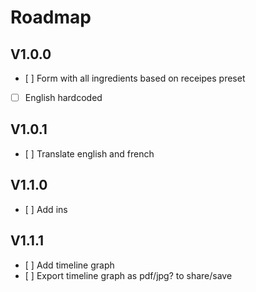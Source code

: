 # Roadmap
## V1.0.0
- [ ] Form with all ingredients based on receipes preset
- [ ] English hardcoded

## V1.0.1
- [ ] Translate english and french

## V1.1.0
- [ ] Add ins

## V1.1.1
- [ ] Add timeline graph
- [ ] Export timeline graph as pdf/jpg? to share/save

